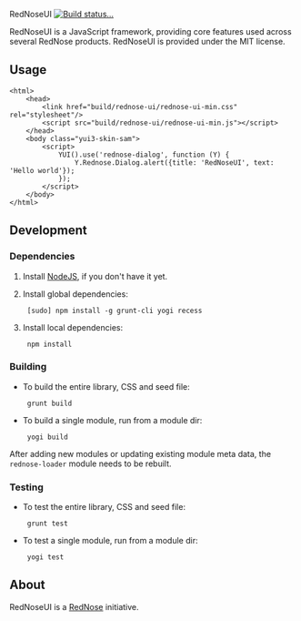 RedNoseUI [![Build status...](https://secure.travis-ci.org/rednose-public/rednose-ui.png?branch=1.8)](http://travis-ci.org/rednose-public/rednose-ui)

RedNoseUI is a JavaScript framework, providing core features used across several RedNose products. RedNoseUI is provided under the MIT license.

## Usage

    <html>
        <head>
            <link href="build/rednose-ui/rednose-ui-min.css" rel="stylesheet"/>
            <script src="build/rednose-ui/rednose-ui-min.js"></script>
        </head>
        <body class="yui3-skin-sam">
            <script>
                YUI().use('rednose-dialog', function (Y) {
                    Y.Rednose.Dialog.alert({title: 'RedNoseUI', text: 'Hello world'});
                });
            </script>
        </body>
    </html>

## Development

### Dependencies

1. Install [NodeJS](http://nodejs.org), if you don't have it yet.

2. Install global dependencies:

        [sudo] npm install -g grunt-cli yogi recess

3. Install local dependencies:

        npm install

### Building

 * To build the entire library, CSS and seed file:

        grunt build

 * To build a single module, run from a module dir:

        yogi build

After adding new modules or updating existing module meta data, the `rednose-loader` module needs to be rebuilt.

### Testing

 * To test the entire library, CSS and seed file:

        grunt test

 * To test a single module, run from a module dir:

        yogi test

## About

RedNoseUI is a [RedNose](http://www.rednose.nl) initiative.
